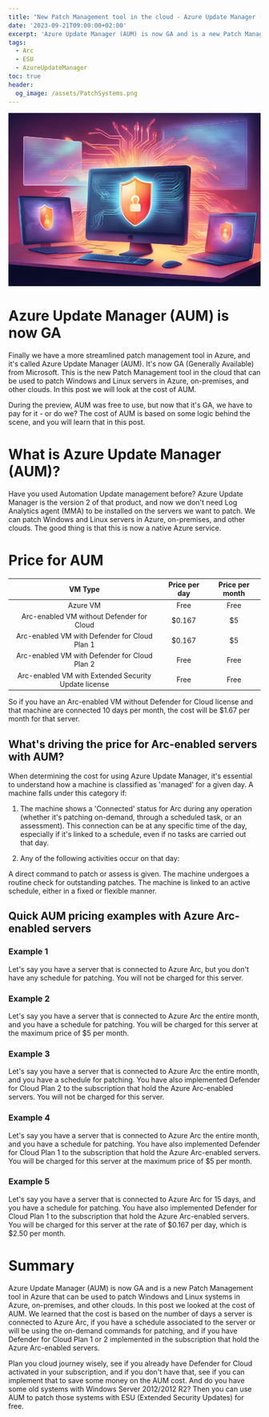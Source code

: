 ```yaml
---
title: "New Patch Management tool in the cloud - Azure Update Manager (AUM) is now GA"
date: '2023-09-21T09:00:00+02:00'
excerpt: 'Azure Update Manager (AUM) is now GA and is a new Patch Management tool in Azure that can be used to patch Windows and Linux systems in Azure, on-premises, and other clouds. In this post we will look at the cost of AUM.'
tags: 
  - Arc
  - ESU
  - AzureUpdateManager
toc: true
header:
  og_image: /assets/PatchSystems.png
---
```


![](/assets/PatchSystems.png)

# Azure Update Manager (AUM) is now GA
Finally we have a more streamlined patch management tool in Azure, and it's called Azure Update Manager (AUM). It's now GA (Generally Available) from Microsoft. This is the new Patch Management tool in the cloud that can be used to patch Windows and Linux servers in Azure, on-premises, and other clouds. In this post we will look at the cost of AUM.

During the preview, AUM was free to use, but now that it's GA, we have to pay for it - or do we? The cost of AUM is based on some logic behind the scene, and you will learn that in this post.

# What is Azure Update Manager (AUM)?
Have you used Automation Update management before? Azure Update Manager is the version 2 of that product, and now we don't need Log Analytics agent (MMA) to be installed on the servers we want to patch. We can patch Windows and Linux servers in Azure, on-premises, and other clouds. The good thing is that this is now a native Azure service. 

# Price for AUM

| VM Type                                              | Price per day   | Price per month |
| :----:                                               | :----: | :----: |
| Azure VM                                             | Free   | Free   |
| Arc-enabled VM without Defender for Cloud            | $0.167 | $5     |
| Arc-enabled VM with Defender for Cloud Plan 1        | $0.167 | $5     |
| Arc-enabled VM with Defender for Cloud Plan 2        | Free   | Free   |
| Arc-enabled VM with Extended Security Update license | Free   | Free   |

So if you have an Arc-enabled VM without Defender for Cloud license and that machine are connected 10 days per month, the cost will be $1.67 per month for that server.

## What's driving the price for Arc-enabled servers with AUM?

When determining the cost for using Azure Update Manager, it's essential to understand how a machine is classified as 'managed' for a given day. A machine falls under this category if:

1. The machine shows a 'Connected' status for Arc during any operation (whether it's patching on-demand, through a scheduled task, or an assessment). This connection can be at any specific time of the day, especially if it's linked to a schedule, even if no tasks are carried out that day.

2. Any of the following activities occur on that day:

A direct command to patch or assess is given.
The machine undergoes a routine check for outstanding patches.
The machine is linked to an active schedule, either in a fixed or flexible manner.

## Quick AUM pricing examples with Azure Arc-enabled servers

### Example 1
Let's say you have a server that is connected to Azure Arc, but you don't have any schedule for patching. You will not be charged for this server.

### Example 2
Let's say you have a server that is connected to Azure Arc the entire month, and you have a schedule for patching. You will be charged for this server at the maximum price of $5 per month.

### Example 3
Let's say you have a server that is connected to Azure Arc the entire month, and you have a schedule for patching. You have also implemented Defender for Cloud Plan 2 to the subscription that hold the Azure Arc-enabled servers. You will not be charged for this server.

### Example 4
Let's say you have a server that is connected to Azure Arc the entire month, and you have a schedule for patching. You have also implemented Defender for Cloud Plan 1 to the subscription that hold the Azure Arc-enabled servers. You will be charged for this server at the maximum price of $5 per month.

### Example 5
Let's say you have a server that is connected to Azure Arc for 15 days, and you have a schedule for patching. You have also implemented Defender for Cloud Plan 1 to the subscription that hold the Azure Arc-enabled servers. You will be charged for this server at the rate of $0.167 per day, which is $2.50 per month.

# Summary
Azure Update Manager (AUM) is now GA and is a new Patch Management tool in Azure that can be used to patch Windows and Linux systems in Azure, on-premises, and other clouds. In this post we looked at the cost of AUM. We learned that the cost is based on the number of days a server is connected to Azure Arc, if you have a schedule associated to the server or will be using the on-demand commands for patching, and if you have Defender for Cloud Plan 1 or 2 implemented in the subscription that hold the Azure Arc-enabled servers.

Plan you cloud journey wisely, see if you already have Defender for Cloud activated in your subscription, and if you don't have that, see if you can implement that to save some money on the AUM cost. And do you have some old systems with Windows Server 2012/2012 R2? Then you can use AUM to patch those systems with ESU (Extended Security Updates) for free.
